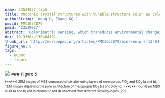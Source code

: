 ```yaml
---
name: 23539027_fig5
title: Photonic crystal structures with tunable structure color as colorimetric sensors.
authorString: 'Wang H, Zhang KQ.'
pmcid: PMC3673079
pmid: '23539027'
abstract: 'Colorimetric sensing, which transduces environmental changes into visible color changes, provides a simple yet powerful detection mechanism that is well-suited to the development of low-cost and low-power sensors. A new approach in colorimetric sensing exploits the structural color of photonic crystals (PCs) to create environmentally-influenced color-changeable materials. PCs are composed of periodic dielectrics or metallo-dielectric nanostructures that affect the propagation of electromagnetic waves (EM) by defining the allowed and forbidden photonic bands. Simultaneously, an amazing variety of naturally occurring biological systems exhibit iridescent color due to the presence of PC structures throughout multi-dimensional space. In particular, some kinds of the structural colors in living organisms can be reversibly changed in reaction to external stimuli. Based on the lessons learned from natural photonic structures, some specific examples of PCs-based colorimetric sensors are presented in detail to demonstrate their unprecedented potential in practical applications, such as the detections of temperature, pH, ionic species, solvents, vapor, humidity, pressure and biomolecules. The combination of the nanofabrication technique, useful design methodologies inspired by biological systems and colorimetric sensing will lead to substantial developments in low-cost, miniaturized and widely deployable optical sensors.'
doi: 10.3390/s130404192
thumb_url: 'http://europepmc.org/articles/PMC3673079/bin/sensors-13-04192f5.gif'
figure_no: 5
tags:
  - eupmc
  - figure
---
```

<img src='http://europepmc.org/articles/PMC3673079/bin/sensors-13-04192f5.jpg' style='max-height: 300px'>
### Figure 5
<p style='font-size: 10px;'>(**A**) SEM images of MBS composed of six alternating layers of mesoporous TiO<sub>2</sub> and SiO<sub>2</sub> (a and b), TEM images displaying the pore architecture of mesopropusTiO<sub>2</sub> (c) and SiO<sub>2</sub> (d). (**B**) Four-layer MBS in air (a and b) and in ethanol (c and d) observed from different viewing angles [<xref ref-type="bibr" rid="b29-sensors-13-04192">29</xref>].</p>